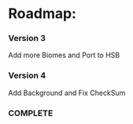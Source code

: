 # Roadmap:

### Version 3
Add more Biomes and Port to HSB

### Version 4
Add Background and Fix CheckSum

### COMPLETE
